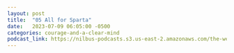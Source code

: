 ```yaml
---
layout: post
title:  "05 All for Sparta"
date:   2023-07-09 06:05:00 -0500
categories: courage-and-a-clear-mind
podcast_link: https://nilbus-podcasts.s3.us-east-2.amazonaws.com/the-well-trained-mind/Courage%20and%20a%20Clear%20Mind/05%20All%20for%20Sparta.mp3
---
```

